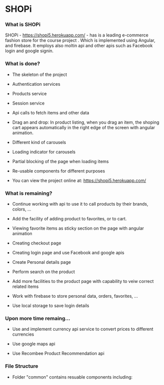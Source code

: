 # SHOPi

### What is SHOPi
SHOPi - https://shopi5.herokuapp.com/ - has is a leading e-commerce fashion store for the course project . Which is implemented using Angular, and firebase. It employs also moltin api and other apis such as Facebook login and google signin.

### What is done?

- The skeleton of the project

- Authentication services

- Products service

- Session service

- Api calls to fetch items and other data

- Drag an and drop: In product listing, when you drag an item, the shoping cart appears automatically in the right edge of the screen with angular animation.

- Different kind of carousels 

- Loading indicator for carousels

- Partial blocking of the page when loading items

- Re-usable components for different purposes

- You can view the project online at: https://shopi5.herokuapp.com/

### What is remaining?
- Continue working with api to use it to call products by their brands, colors, ...

- Add the facility of adding product to favorites, or to cart. 

- Viewing favorite items as sticky section on the page with angular animation 

- Creating checkout page

- Creating login page and use Facebook and google apis

- Create Personal details page

- Perform search on the product

- Add more facilities to the product page with capability to veiw correct related items

- Work with firebase to store personal data, orders, favorites, ...

- Use local storage to save login details

### Upon more time remaing...
- Use and implement currency api service to convert prices to different currencies

- Use google maps api

- Use Recombee Product Recommendation api

### File Structure
- Folder "common" contains resuable components including:

